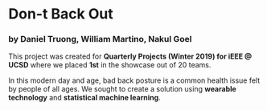 # Don-t Back Out
### by Daniel Truong, William Martino, Nakul Goel

This project was created for **Quarterly Projects (Winter 2019) for iEEE @ UCSD** where we placed **1st** in the showcase out of 20 teams.

In this modern day and age, bad back posture is a common health issue felt by people of all ages. We sought to create a solution using **wearable technology** and **statistical machine learning**.
